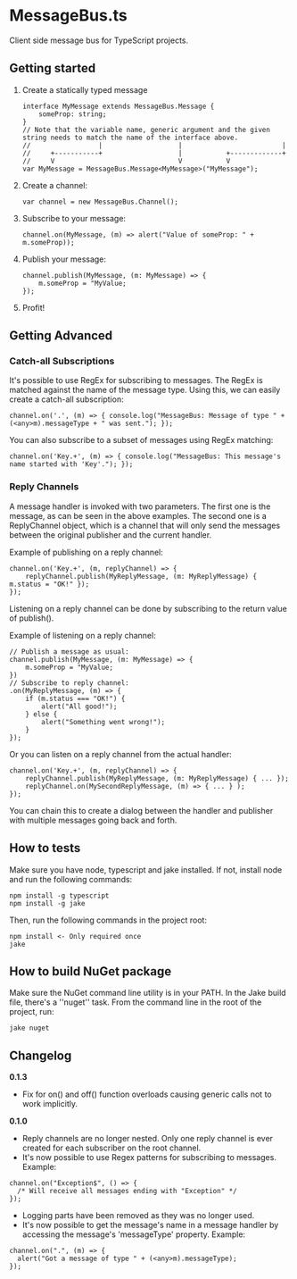 MessageBus.ts
=============

Client side message bus for TypeScript projects.

## Getting started ##

1.  Create a statically typed message
    ```
    interface MyMessage extends MessageBus.Message {
        someProp: string;
    }
    // Note that the variable name, generic argument and the given string needs to match the name of the interface above.
    //                 |                   |                         |
    //     +-----------+                   |           +-------------+
    //     V                               V           V               
    var MyMessage = MessageBus.Message<MyMessage>("MyMessage");
    ```

2.  Create a channel:
    ```
    var channel = new MessageBus.Channel();
    ```

3.  Subscribe to your message:
    ```
    channel.on(MyMessage, (m) => alert("Value of someProp: " + m.someProp));
    ```

4.  Publish your message:
    ```
    channel.publish(MyMessage, (m: MyMessage) => {
        m.someProp = "MyValue;
    });
    ```

5.  Profit!

## Getting Advanced ##

### Catch-all Subscriptions ###

It's possible to use RegEx for subscribing to messages. The RegEx is matched against the name of the message type. Using this, we can easily create a catch-all subscription:
```
channel.on('.', (m) => { console.log("MessageBus: Message of type " + (<any>m).messageType + " was sent."); });
```

You can also subscribe to a subset of messages using RegEx matching:
```
channel.on('Key.+', (m) => { console.log("MessageBus: This message's name started with 'Key'."); });
```

### Reply Channels ###

A message handler is invoked with two parameters. The first one is the message, as can be seen in the above examples. The second one is a ReplyChannel object, which is a channel that will only send the messages between the original publisher and the current handler.

Example of publishing on a reply channel:
```
channel.on('Key.+', (m, replyChannel) => {
    replyChannel.publish(MyReplyMessage, (m: MyReplyMessage) { m.status = "OK!" });
});
```

Listening on a reply channel can be done by subscribing to the return value of publish().

Example of listening on a reply channel:
```
// Publish a message as usual:
channel.publish(MyMessage, (m: MyMessage) => {
    m.someProp = "MyValue;
})
// Subscribe to reply channel:
.on(MyReplyMessage, (m) => {
    if (m.status === "OK!") {
        alert("All good!");
    } else {
        alert("Something went wrong!");
    }
});
```

Or you can listen on a reply channel from the actual handler:

```
channel.on('Key.+', (m, replyChannel) => {
    replyChannel.publish(MyReplyMessage, (m: MyReplyMessage) { ... });
    replyChannel.on(MySecondReplyMessage, (m) => { ... } );
});
```

You can chain this to create a dialog between the handler and publisher with multiple messages going back and forth.

## How to tests ##

Make sure you have node, typescript and jake installed. If not, install node and run the following commands:

    npm install -g typescript
    npm install -g jake

Then, run the following commands in the project root:

    npm install <- Only required once
    jake

## How to build NuGet package ##

Make sure the NuGet command line utility is in your PATH. In the Jake build file, there's a ''nuget'' task. From the command line in the root of the project, run:

    jake nuget

## Changelog ##
**0.1.3**

- Fix for on() and off() function overloads causing generic calls not to work implicitly.

**0.1.0**

- Reply channels are no longer nested. Only one reply channel is ever created for each subscriber on the root channel.
- It's now possible to use Regex patterns for subscribing to messages. Example:

```
channel.on("Exception$", () => {
  /* Will receive all messages ending with "Exception" */
});
```

- Logging parts have been removed as they was no longer used.
- It's now possible to get the message's name in a message handler by accessing the message's 'messageType' property. Example:

```
channel.on(".", (m) => {
  alert("Got a message of type " + (<any>m).messageType);
});
```    